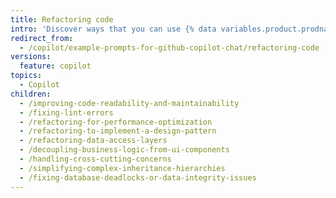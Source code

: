 ```yaml
---
title: Refactoring code
intro: 'Discover ways that you can use {% data variables.product.prodname_copilot %} to refactor your code.'
redirect_from:
  - /copilot/example-prompts-for-github-copilot-chat/refactoring-code
versions:
  feature: copilot
topics:
  - Copilot
children:
  - /improving-code-readability-and-maintainability
  - /fixing-lint-errors
  - /refactoring-for-performance-optimization
  - /refactoring-to-implement-a-design-pattern
  - /refactoring-data-access-layers
  - /decoupling-business-logic-from-ui-components
  - /handling-cross-cutting-concerns
  - /simplifying-complex-inheritance-hierarchies
  - /fixing-database-deadlocks-or-data-integrity-issues
---
```

